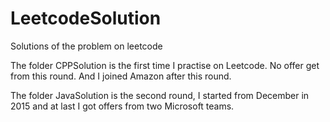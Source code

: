 # LeetcodeSolution
Solutions of the problem on leetcode

The folder CPPSolution is the first time I practise on Leetcode. No offer get from this round. And I joined Amazon after this round.

The folder JavaSolution is the second round, I started from December in 2015 and at last I got offers from two Microsoft teams.
